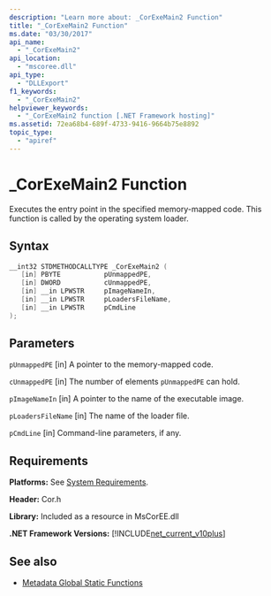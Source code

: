 ```yaml
---
description: "Learn more about: _CorExeMain2 Function"
title: "_CorExeMain2 Function"
ms.date: "03/30/2017"
api_name:
  - "_CorExeMain2"
api_location:
  - "mscoree.dll"
api_type:
  - "DLLExport"
f1_keywords:
  - "_CorExeMain2"
helpviewer_keywords:
  - "_CorExeMain2 function [.NET Framework hosting]"
ms.assetid: 72ea68b4-689f-4733-9416-9664b75e8892
topic_type:
  - "apiref"
---
```

# _CorExeMain2 Function

Executes the entry point in the specified memory-mapped code. This function is called by the operating system loader.

## Syntax

```cpp
__int32 STDMETHODCALLTYPE _CorExeMain2 (
   [in] PBYTE           pUnmappedPE,
   [in] DWORD           cUnmappedPE,
   [in] __in LPWSTR     pImageNameIn,
   [in] __in LPWSTR     pLoadersFileName,
   [in] __in LPWSTR     pCmdLine
);
```

## Parameters

 `pUnmappedPE`
 [in] A pointer to the memory-mapped code.

 `cUnmappedPE`
 [in] The number of elements `pUnmappedPE` can hold.

 `pImageNameIn`
 [in] A pointer to the name of the executable image.

 `pLoadersFileName`
 [in] The name of the loader file.

 `pCmdLine`
 [in] Command-line parameters, if any.

## Requirements

 **Platforms:** See [System Requirements](../../get-started/system-requirements.md).

 **Header:** Cor.h

 **Library:** Included as a resource in MsCorEE.dll

 **.NET Framework Versions:** [!INCLUDE[net_current_v10plus](../../../../includes/net-current-v10plus-md.md)]

## See also

- [Metadata Global Static Functions](../../../core/unmanaged-api/metadata/metadata-global-static-functions.md)
